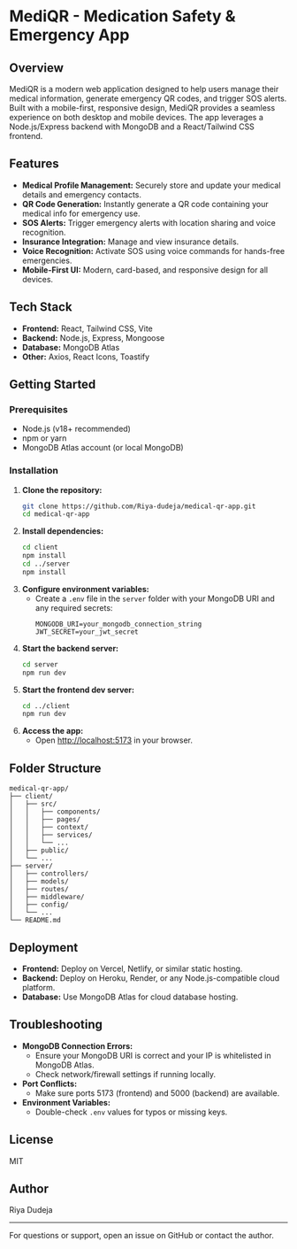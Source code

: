 # MediQR - Medication Safety & Emergency App

## Overview
MediQR is a modern web application designed to help users manage their medical information, generate emergency QR codes, and trigger SOS alerts. Built with a mobile-first, responsive design, MediQR provides a seamless experience on both desktop and mobile devices. The app leverages a Node.js/Express backend with MongoDB and a React/Tailwind CSS frontend.

## Features
- **Medical Profile Management:** Securely store and update your medical details and emergency contacts.
- **QR Code Generation:** Instantly generate a QR code containing your medical info for emergency use.
- **SOS Alerts:** Trigger emergency alerts with location sharing and voice recognition.
- **Insurance Integration:** Manage and view insurance details.
- **Voice Recognition:** Activate SOS using voice commands for hands-free emergencies.
- **Mobile-First UI:** Modern, card-based, and responsive design for all devices.

## Tech Stack
- **Frontend:** React, Tailwind CSS, Vite
- **Backend:** Node.js, Express, Mongoose
- **Database:** MongoDB Atlas
- **Other:** Axios, React Icons, Toastify

## Getting Started

### Prerequisites
- Node.js (v18+ recommended)
- npm or yarn
- MongoDB Atlas account (or local MongoDB)

### Installation
1. **Clone the repository:**
   ```bash
   git clone https://github.com/Riya-dudeja/medical-qr-app.git
   cd medical-qr-app
   ```
2. **Install dependencies:**
   ```bash
   cd client
   npm install
   cd ../server
   npm install
   ```
3. **Configure environment variables:**
   - Create a `.env` file in the `server` folder with your MongoDB URI and any required secrets:
     ```env
     MONGODB_URI=your_mongodb_connection_string
     JWT_SECRET=your_jwt_secret
     ```
4. **Start the backend server:**
   ```bash
   cd server
   npm run dev
   ```
5. **Start the frontend dev server:**
   ```bash
   cd ../client
   npm run dev
   ```
6. **Access the app:**
   - Open [http://localhost:5173](http://localhost:5173) in your browser.

## Folder Structure
```
medical-qr-app/
├── client/
│   ├── src/
│   │   ├── components/
│   │   ├── pages/
│   │   ├── context/
│   │   ├── services/
│   │   └── ...
│   ├── public/
│   └── ...
├── server/
│   ├── controllers/
│   ├── models/
│   ├── routes/
│   ├── middleware/
│   ├── config/
│   └── ...
└── README.md
```

## Deployment
- **Frontend:** Deploy on Vercel, Netlify, or similar static hosting.
- **Backend:** Deploy on Heroku, Render, or any Node.js-compatible cloud platform.
- **Database:** Use MongoDB Atlas for cloud database hosting.

## Troubleshooting
- **MongoDB Connection Errors:**
  - Ensure your MongoDB URI is correct and your IP is whitelisted in MongoDB Atlas.
  - Check network/firewall settings if running locally.
- **Port Conflicts:**
  - Make sure ports 5173 (frontend) and 5000 (backend) are available.
- **Environment Variables:**
  - Double-check `.env` values for typos or missing keys.

## License
MIT

## Author
Riya Dudeja

---
For questions or support, open an issue on GitHub or contact the author.
